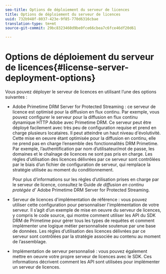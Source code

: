 ```yaml
---
seo-title: Options de déploiement du serveur de licences
title: Options de déploiement du serveur de licences
uuid: 732b948f-8037-423e-9f85-770d6316cbae
translation-type: tm+mt
source-git-commit: 29bc8323460d9be0fce66cbea7c6fce46df20d61

---
```



# Options de déploiement du serveur de licences{#license-server-deployment-options}

Vous pouvez déployer le serveur de licences en utilisant l’une des options suivantes :

* Adobe Primetime DRM Server for Protected Streaming : ce serveur de licence est optimisé pour la diffusion en flux continu. Par exemple, vous pouvez configurer le serveur pour la diffusion en flux continu dynamique HTTP Adobe avec Primetime DRM. Ce serveur peut être déployé facilement avec très peu de configuration requise et prend en charge plusieurs locataires. Il peut atteindre un haut niveau d&#39;évolutivité. Cette mise en oeuvre étant optimisée pour la diffusion en continu, elle ne prend pas en charge l’ensemble des fonctionnalités DRM Primetime. Par exemple, l’authentification par nom d’utilisateur/mot de passe, les domaines et le chaînage de licences ne sont pas pris en charge. Les règles d’utilisation des licences délivrées par ce serveur sont contrôlées par le biais d’un fichier de configuration de serveur, qui remplace la stratégie utilisée au moment du conditionnement.

   Pour plus d’informations sur les règles d’utilisation prises en charge par le serveur de licence, consultez le Guide *de diffusion en continu protégée d’* Adobe Primetime DRM Server for Protected Streaming.
* Serveur de licences d&#39;implémentation de référence : vous pouvez utiliser cette configuration pour personnaliser l&#39;implémentation de votre serveur. Il s’agit d’un exemple de mise en oeuvre du serveur de licences, y compris le code source, qui montre comment utiliser les API du SDK DRM de Primetime pour gérer tous les types de requêtes et comment implémenter une logique métier personnalisée soutenue par une base de données. Les règles d’utilisation des licences délivrées par ce serveur sont contrôlées par la stratégie associée au contenu au moment de l’assemblage.
* Implémentation de serveur personnalisé : vous pouvez également mettre en oeuvre votre propre serveur de licences avec le SDK. Ces informations décrivent comment les API sont utilisées pour implémenter un serveur de licences.


